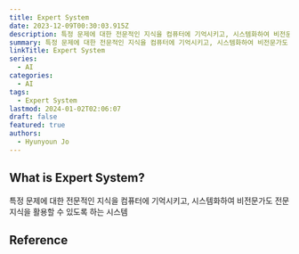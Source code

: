 ```yaml
---
title: Expert System
date: 2023-12-09T00:30:03.915Z
description: 특정 문제에 대한 전문적인 지식을 컴퓨터에 기억시키고, 시스템화하여 비전문가도 전문지식을 활용할 수 있도록 하는 시스템
summary: 특정 문제에 대한 전문적인 지식을 컴퓨터에 기억시키고, 시스템화하여 비전문가도 전문지식을 활용할 수 있도록 하는 시스템
linkTitle: Expert System
series:
  - AI
categories:
  - AI
tags:
  - Expert System
lastmod: 2024-01-02T02:06:07
draft: false
featured: true
authors:
  - Hyunyoun Jo
---
```


## What is Expert System?

특정 문제에 대한 전문적인 지식을 컴퓨터에 기억시키고, 시스템화하여 비전문가도 전문지식을 활용할 수 있도록 하는 시스템

## Reference
